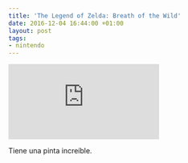 ```yaml
---
title: 'The Legend of Zelda: Breath of the Wild'
date: 2016-12-04 16:44:00 +01:00
layout: post
tags:
- nintendo
---
```


<iframe src="https://www.youtube.com/embed/-lbn5Fs_92Y" frameborder="0" allowfullscreen></iframe>

Tiene una pinta increíble.
